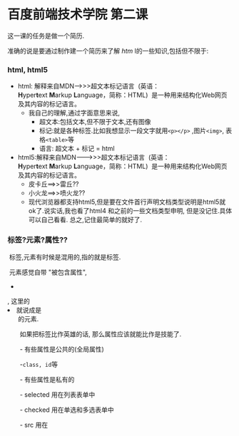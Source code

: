 # 百度前端技术学院 第二课

这一课的任务是做一个简历.  

准确的说是要通过制作建一个简历来了解  *htm*  l的一些知识,包括但不限于:

### html, html5

- html: 解释来自MDN-->>>超文本标记语言  (英语：**H**yper**t**ext **M**arkup **L**anguage，简称：HTML)  是一种用来结构化Web网页及其内容的标记语言。 
  - 我自己的理解,通过字面意思来说,
    - 超文本:包括文本,但不限于文本,还有图像
    - 标记:就是各种标签.比如我想显示一段文字就用`<p></p>` ,图片`<img>`, 表格`<table>`等
    - 语言: 超文本 + 标记 = html
- html5:解释来自MDN--->>>超文本标记语言  (英语：**H**yper**t**ext **M**arkup **L**anguage，简称：HTML)  是一种用来结构化Web网页及其内容的标记语言。 
  - 皮卡丘==>>雷丘??
  - 小火龙==>>喷火龙??
  - 现代浏览器都支持html5,但是要在文件首行声明文档类型<!DOCTYPE html>说明是html5就ok了.说实话,我也看了html4 和之前的一些文档类型申明, 但是没记住.具体可以自己看看. 总之,记住最简单的就好了.

### 标签?元素?属性??

​	标签,元素有时候是混用的,指的就是标签.

​	元素感觉自带 "被包含属性", <ul><li></li></ul>, 这里的<li>就说成是<ul>的元素.

​	如果把标签比作英雄的话, 那么属性应该就能比作是技能了. 

​		- 有些属性是公共的(全局属性)

​			-`class, id`等

​		- 有些属性是私有的

​			- selected 用在列表表单中

​			- checked 用在单选和多选表单中

​			- src 用在 <script> <link> <img>中

​			- 等等

同一个英雄用不同的技能达到**不同**的效果,

同一个技能,用在不同的英雄上,达到**同样**的效果.

#### 标题标签:  h1~h6

​	至于为什么是6个,没有细查,估计是因为一般同一个页面里面的标题分级就6级吧.

​	有一个要注意的点 *h1* 这个标签, 在一个页面中只使用一次,并且是放在你最想要表达或者最能体现主旨的文字上面,因为搜索引擎(baidu,google...)搜索的时候会先检索到它.

​	这些标签都有自己的默认样式,但是可以根据需要进行更改.

#### 表格标签:

学习表格的简单方法就是打开excel, 然后标签一一对应,就很好理解了. 至于合并单元格,去掉单元格的双层边框那就是表格属性的事情了.

下面是一个表格的标准格式

```html
<table>						// 表格标签, 表示这是一个表格
	<thead>					// 表格头, 可以没有
		<th></th>			// 表格标题, 自带文字加粗居中效果
	</thead>
	<tbody>					// 表格体, 可以没有
		<tr>				// 表格行
			<td></td>		// 表格列
		</tr>
	</tbody>
	<tfoot>				// 表格尾, 可以没有
		<tr>
			<td></td>
		</tr>
	<tfoot>
</table>	
```

​	注意点是可以不写<thead><tbody><tfooter>, 但是在浏览器中12会发现在DOM中,自动添加了. 

### 列表标签

分为三类:

- ul ==> 无序列表, 在word中表现为增加一个图案项目符号, 用的较多,比如导航
  - 图案可以是圆形,方形,空心圆等.
- ol ==> 有序列表,
  - 就是1,2,3,4带序号的列表
  - 可以是a,b,c,d等其他有序的表示方式
- dl ==> 自定义列表.MDN解释为==>是一个包含术语定义以及描述的列表，通常用于展示词汇表或者元数据 (键-值对列表) ;
  - 子元素标签为:dt>dd

这里要注意的:

- <ul>, <ol> 子元素都是 <li>
- 列表的符号都是显示在<li>上的, 所以设置列表符号也是设置<li>
- 列表可以嵌套

### 表单标签   <form>

<form>表单都写在这里</form>

感觉最重要的应用场景就是提交,收集数据, 如果和表格标签比较的话,表格标签用于展示数据.

包括:

- <input type="" value="" placeholder="" name="">

  - 根据type属性不同,会有多种作用,常用的如下:

    ```html
    <input type="text">  //文本
    <input type="button">  //按钮
    <input type="sunmit">  //提交
    <input type="password">  //密码
    <input type="radio" checked>  // 单选,  name值要一样    checked表示默认选中
    <input type="checkbox" chencked>  //多选  name值要一样
    <input type="reset">   //重置表单
    ```

  - value表示表单中默认显示的内容

  - placeholder表示提示文字, 当输入内容的时候会自动消失

- <select > 列表选择

  - ```html
    <select>
    	<option value="" selected></option>  //selected 默认选择这个
    	<option value=""></option>
    	<option value=""></option>
    </select>
    ```

  - <select  multiple>  表示可以多选,需要按住ctrl 或者 shift键

- <button>

  - 就是按钮,和 `<input type="button">` 一样.纯的

- <textarea rows="" cols="">

  - 多行文本,
  - cols ==> 列数
  - rows ==> 行数

- <fieldset>  怎么说呢, 算是一个表单小模板吧, 复制下面的看看

  ```html
  <form>
    <fieldset>
      <legend>Personalia:</legend>
      Name: <input type="text"><br>
      Email: <input type="text"><br>
      Date of birth: <input type="text">
    </fieldset>
  </form>
  ```

#### 表单要注意的:

- <form></form>  一个表单,只能有一个 `<input type="submit">`.
- `<input>,<buton>` 默认样式有个outline属性, 这个在对齐的时候要注意.

### 链接<a>

我的解释是:    **传送门**,   一点即达

### 常用的标签

```html
<div> <p> <ul> <li> <a> <span> <input> <img>
```

好像我最近常用到的就这几种.如果要显示代码的话还有两个: <pre> <code>,这两个合起来用就所见即所得了.

### Web语义化

先来两个链接:

https://www.zhihu.com/question/20455165

http://www.runoob.com/web/web-semantic.html

我自己怎么理解呢?

​	其实看了这两个链接以后,我并没有太多的想法,甚至让我有点模糊.起初知道语义化这个词的时候是在刚刚学网页布局的时候.一般我都是用<div>,然后就一大堆.再后面一点说网页一般由三部分组成:头(页眉),内容,尾巴(页脚)——如同写作文的三大段(O(∩_∩)O哈哈~).头和尾分别有不同的标签<header><footer>.后来又知道了导航有<nav>.再练习之前一直在用的其他标签<input> <table> 等, 我觉得语义化就是让人看一眼就能明白是什么意思,或者反过来,这个词代表的意思,就是他能做的事情.

​	我感觉相对于机器(电脑)来说,语义化对于人的迁就大于机器.我想语义化再到后面可能就会像写作文一样了,不用去考虑机器, 机器也不用来"考虑"人.

### <meta>

​	MDN解释:表示那些不能由其它HTML元相关元素 (<base>,<link>,<script>,<style>,<title>) 之一表示的任何元数据信息. 

​	菜鸟教程:描述 HTML 文档的元数据

​	感觉还是MDN解释的具体一点.



### 总结

之前从来没有做过这样的总结,有也没有这一次的这样全面具体.写总结感觉很费时间.如果之前学这个写一点笔记,学那个写一点笔记,最后想要汇总到一起,感觉起码要用写那两个笔记1倍的时间.

这让我想到了高中生物老是让交笔记,要求要像点技能树那样搞.但是我当时根本不知道技能树是啥,所以我就画了一颗大树,然后翻开目录,根据目录画树干,再翻开每个知识点画树叶.弄了一个下午好像.

有些知识感觉自己会了, 也许只用过一次, 但是当再用的时候, 就有可能忘了. 这里总结的好处就凸显出来了, 起码我写这个的时候,没有感觉到瞌睡(12点到5点).也让我重新把之前的东西梳理了一下,常用的那些记得更牢,不常用的那些,我也知道有这么个东西,然后用的时候知道去哪里查.

我一直觉得有<content>或者<main>或者<container>这么个标签,表示中间的部分, 结果事实证明没有o(╥﹏╥)o.